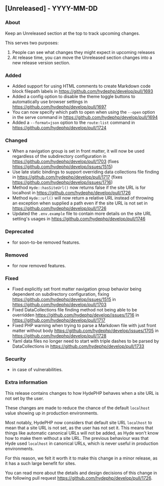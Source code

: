 ## [Unreleased] - YYYY-MM-DD

### About

Keep an Unreleased section at the top to track upcoming changes.

This serves two purposes:

1. People can see what changes they might expect in upcoming releases
2. At release time, you can move the Unreleased section changes into a new release version section.

### Added
- Added support for using HTML comments to create Markdown code block filepath labels in https://github.com/hydephp/develop/pull/1693
- Added a config option to disable the theme toggle buttons to automatically use browser settings in https://github.com/hydephp/develop/pull/1697
- You can now specify which path to open when using the `--open` option in the serve command in https://github.com/hydephp/develop/pull/1694
- Added a `--format=json` option to the `route:list` command in https://github.com/hydephp/develop/pull/1724

### Changed
- When a navigation group is set in front matter, it will now be used regardless of the subdirectory configuration in https://github.com/hydephp/develop/pull/1703 (fixes https://github.com/hydephp/develop/issues/1515)
- Use late static bindings to support overriding data collections file finding in https://github.com/hydephp/develop/pull/1717 (fixes https://github.com/hydephp/develop/issues/1716)
- Method `Hyde::hasSiteUrl()` now returns false if the site URL is for localhost in https://github.com/hydephp/develop/pull/1726
- Method `Hyde::url()` will now return a relative URL instead of throwing an exception when supplied a path even if the site URL is not set in https://github.com/hydephp/develop/pull/1726
- Updated the `.env.example` file to contain more details on the site URL setting's usages in https://github.com/hydephp/develop/pull/1746

### Deprecated
- for soon-to-be removed features.

### Removed
- for now removed features.

### Fixed
- Fixed explicitly set front matter navigation group behavior being dependent on subdirectory configuration, fixing https://github.com/hydephp/develop/issues/1515 in https://github.com/hydephp/develop/pull/1703
- Fixed DataCollections file finding method not being able to be overridden https://github.com/hydephp/develop/issues/1716 in https://github.com/hydephp/develop/pull/1717
- Fixed PHP warning when trying to parse a Markdown file with just front matter without body https://github.com/hydephp/develop/issues/1705 in https://github.com/hydephp/develop/pull/1728
- Yaml data files no longer need to start with triple dashes to be parsed by DataCollections in https://github.com/hydephp/develop/pull/1733

### Security
- in case of vulnerabilities.

### Extra information

This release contains changes to how HydePHP behaves when a site URL is not set by the user.

These changes are made to reduce the chance of the default `localhost` value showing up in production environments.

Most notably, HydePHP now considers that default site URL `localhost` to mean that a site URL is not set, as the user has not set it.
This means that things like automatic canonical URLs will not be added, as Hyde won't know how to make them without a site URL. 
The previous behaviour was that Hyde used `localhost` in canonical URLs, which is never useful in production environments.

For this reason, we felt it worth it to make this change in a minor release, as it has a such large benefit for sites.

You can read more about the details and design decisions of this change in the following pull request https://github.com/hydephp/develop/pull/1726.
